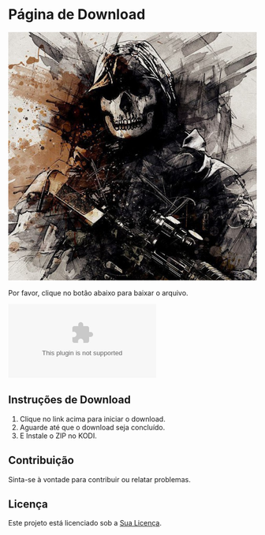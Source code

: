 # Página de Download

![Ícone do Favicon](ghost.jpg)

Por favor, clique no botão abaixo para baixar o arquivo.

[![Download do ADDON GHOST](plugin.video.Addon.GHOST.zip)](plugin.video.Addon.GHOST.zip)

## Instruções de Download
1. Clique no link acima para iniciar o download.
2. Aguarde até que o download seja concluído.
3. E Instale o ZIP no KODI.

## Contribuição
Sinta-se à vontade para contribuir ou relatar problemas.

## Licença
Este projeto está licenciado sob a [Sua Licença](LICENSE.md).
